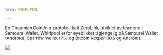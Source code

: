 ```yaml
---
term: WHIRLPOOL

---
```

En Chaumian CoinJoin-protokoll kalt ZeroLink, utviklet av teamene i Samourai Wallet. Whirlpool er for øyeblikket tilgjengelig på Samourai Wallet (Android), Sparrow Wallet (PC) og Bitcoin Keeper (IOS og Android).

![](../../dictionnaire/assets/44.webp)